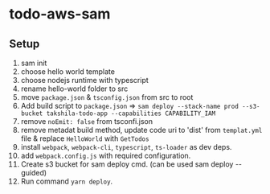 # todo-aws-sam

## Setup

1. sam init
2. choose hello world template
3. choose nodejs runtime with typescript
4. rename hello-world folder to src
5. move `package.json` & `tsconfig.json` from src to root
6. Add build script to `package.json` => `sam deploy --stack-name prod --s3-bucket takshila-todo-app --capabilities CAPABILITY_IAM`
7. remove  `noEmit: false` from tsconfi.json 
8. remove metadat build method, update code uri to 'dist' from `templat.yml` file & replace `HelloWorld` with `GetTodos`
9. install `webpack`, `webpack-cli`, `typescript`, `ts-loader` as dev deps.
10. add `webpack.config.js` with required configuration.
11. Create s3 bucket for sam deploy cmd. (can be used sam deploy --guided)
12. Run command `yarn deploy`. 

